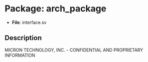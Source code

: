 # Package: arch_package

- **File**: interface.sv
## Description

MICRON TECHNOLOGY, INC. - CONFIDENTIAL AND PROPRIETARY INFORMATION
 


